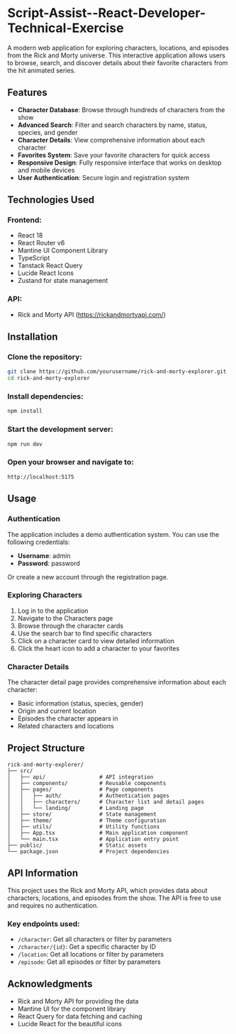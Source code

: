 # Script-Assist--React-Developer-Technical-Exercise

A modern web application for exploring characters, locations, and episodes from the Rick and Morty universe. This interactive application allows users to browse, search, and discover details about their favorite characters from the hit animated series.

## Features

- **Character Database**: Browse through hundreds of characters from the show
- **Advanced Search**: Filter and search characters by name, status, species, and gender
- **Character Details**: View comprehensive information about each character
- **Favorites System**: Save your favorite characters for quick access
- **Responsive Design**: Fully responsive interface that works on desktop and mobile devices
- **User Authentication**: Secure login and registration system

## Technologies Used

### Frontend:

- React 18
- React Router v6
- Mantine UI Component Library
- TypeScript
- Tanstack React Query
- Lucide React Icons
- Zustand for state management

### API:

- Rick and Morty API (https://rickandmortyapi.com/)

## Installation

### Clone the repository:

```bash
git clone https://github.com/yourusername/rick-and-morty-explorer.git
cd rick-and-morty-explorer
```

### Install dependencies:

```bash
npm install
```

### Start the development server:

```bash
npm run dev
```

### Open your browser and navigate to:

```
http://localhost:5175
```

## Usage

### Authentication

The application includes a demo authentication system. You can use the following credentials:

- **Username**: admin
- **Password**: password

Or create a new account through the registration page.

### Exploring Characters

1. Log in to the application
2. Navigate to the Characters page
3. Browse through the character cards
4. Use the search bar to find specific characters
5. Click on a character card to view detailed information
6. Click the heart icon to add a character to your favorites

### Character Details

The character detail page provides comprehensive information about each character:

- Basic information (status, species, gender)
- Origin and current location
- Episodes the character appears in
- Related characters and locations

## Project Structure

```
rick-and-morty-explorer/
├── src/
│   ├── api/                 # API integration
│   ├── components/          # Reusable components
│   ├── pages/               # Page components
│   │   ├── auth/            # Authentication pages
│   │   ├── characters/      # Character list and detail pages
│   │   └── landing/         # Landing page
│   ├── store/               # State management
│   ├── theme/               # Theme configuration
│   ├── utils/               # Utility functions
│   ├── App.tsx              # Main application component
│   └── main.tsx             # Application entry point
├── public/                  # Static assets
└── package.json             # Project dependencies
```

## API Information

This project uses the Rick and Morty API, which provides data about characters, locations, and episodes from the show. The API is free to use and requires no authentication.

### Key endpoints used:

- `/character`: Get all characters or filter by parameters
- `/character/{id}`: Get a specific character by ID
- `/location`: Get all locations or filter by parameters
- `/episode`: Get all episodes or filter by parameters


## Acknowledgments

- Rick and Morty API for providing the data
- Mantine UI for the component library
- React Query for data fetching and caching
- Lucide React for the beautiful icons

